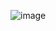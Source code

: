 
![image](https://github.com/kimsinyoung2/Android_KakaoMaps_API/assets/105351819/963eebcc-bab9-4fde-8b8b-1f4326a7f50f)
